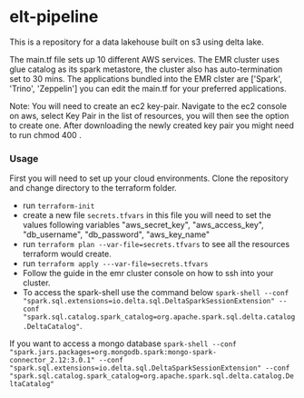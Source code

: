 # elt-pipeline
This is a repository for a data lakehouse built on s3 using delta lake. 

The main.tf file sets up 10 different AWS services. 
The EMR cluster uses glue catalog as its spark metastore, the cluster also has auto-termination set to 30 mins.
The applications bundled into the EMR clster are ['Spark', 'Trino', 'Zeppelin'] you can edit the main.tf for your preferred applications.

Note: You will need to create an ec2 key-pair. Navigate to the ec2 console on aws, select 
Key Pair in the list of resources, you will then see the option to create one. After downloading
the newly created key pair you might need to run chmod 400 <location-of-key-pair>.

### Usage
First you will need to set up your cloud environments. Clone the repository and change directory to the 
terraform folder.

- run `terraform-init`
- create a new file `secrets.tfvars` in this file you will need to set the values following variables
"aws_secret_key", "aws_access_key", "db_username", "db_password", "aws_key_name"
- run `terraform plan --var-file=secrets.tfvars` to see all the resources terraform would create.
- run `terraform apply ---var-file=secrets.tfvars`
- Follow the guide in the emr cluster console on how to ssh into your cluster.
- To access the spark-shell use the command below `spark-shell --conf "spark.sql.extensions=io.delta.sql.DeltaSparkSessionExtension"
--conf "spark.sql.catalog.spark_catalog=org.apache.spark.sql.delta.catalog.DeltaCatalog"`. 

If you want to access a mongo database 
`spark-shell --conf "spark.jars.packages=org.mongodb.spark:mongo-spark-connector_2.12:3.0.1" --conf "spark.sql.extensions=io.delta.sql.DeltaSparkSessionExtension" --conf "spark.sql.catalog.spark_catalog=org.apache.spark.sql.delta.catalog.DeltaCatalog"`